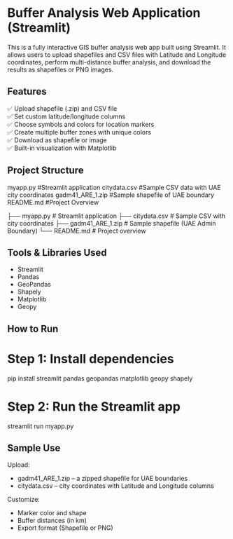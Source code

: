 # Buffer Analysis Web Application (Streamlit)

This is a fully interactive GIS buffer analysis web app built using Streamlit. It allows users to upload shapefiles and CSV files with Latitude and Longitude coordinates, perform multi-distance buffer analysis, and download the results as shapefiles or PNG images.


## Features

✅ Upload shapefile (.zip) and CSV file  
✅ Set custom latitude/longitude columns  
✅ Choose symbols and colors for location markers  
✅ Create multiple buffer zones with unique colors  
✅ Download as shapefile or image  
✅ Built-in visualization with Matplotlib


## Project Structure
myapp.py #Streamlit application
citydata.csv #Sample CSV data with UAE city coordinates
gadm41_ARE_1.zip #Sample shapefile of UAE boundary
README.md #Project Overview

├── myapp.py # Streamlit application
├── citydata.csv # Sample CSV with city coordinates
├── gadm41_ARE_1.zip # Sample shapefile (UAE Admin Boundary)
└── README.md # Project overview

## Tools & Libraries Used

- Streamlit
- Pandas
- GeoPandas
- Shapely
- Matplotlib
- Geopy


## How to Run

# Step 1: Install dependencies
pip install streamlit pandas geopandas matplotlib geopy shapely

# Step 2: Run the Streamlit app
streamlit run myapp.py


## Sample Use

Upload:
 - gadm41_ARE_1.zip – a zipped shapefile for UAE boundaries
 - citydata.csv – city coordinates with Latitude and Longitude columns

Customize:
 - Marker color and shape
 - Buffer distances (in km)
 - Export format (Shapefile or PNG)

